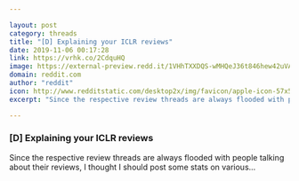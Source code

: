 ```yaml
---

layout: post
category: threads
title: "[D] Explaining your ICLR reviews"
date: 2019-11-06 00:17:28
link: https://vrhk.co/2CdquHQ
image: https://external-preview.redd.it/1VHhTXXDQS-wMHQeJ36t846hew42uVAlOzXh7NG7hiY.jpg?width=838&height=438.743455497&auto=webp&s=83c895d78890994f84c7b64413bad64494d2be7d
domain: reddit.com
author: "reddit"
icon: http://www.redditstatic.com/desktop2x/img/favicon/apple-icon-57x57.png
excerpt: "Since the respective review threads are always flooded with people talking about their reviews, I thought I should post some stats on various..."

---
```


### [D] Explaining your ICLR reviews

Since the respective review threads are always flooded with people talking about their reviews, I thought I should post some stats on various...